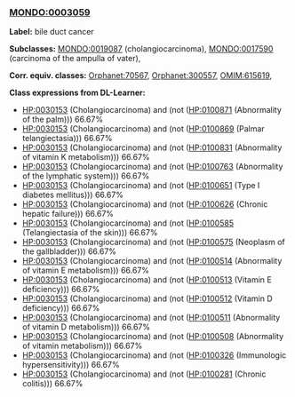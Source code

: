 
### [MONDO:0003059](http://purl.obolibrary.org/obo/MONDO_0003059)
**Label:** bile duct cancer

**Subclasses:** [MONDO:0019087](http://purl.obolibrary.org/obo/MONDO_0019087) (cholangiocarcinoma), [MONDO:0017590](http://purl.obolibrary.org/obo/MONDO_0017590) (carcinoma of the ampulla of vater), 

**Corr. equiv. classes:** [Orphanet:70567](http://www.orpha.net/ORDO/Orphanet_70567), [Orphanet:300557](http://www.orpha.net/ORDO/Orphanet_300557), [OMIM:615619](http://purl.obolibrary.org/obo/OMIM_615619), 

**Class expressions from DL-Learner:**

- [HP:0030153](http://purl.obolibrary.org/obo/HP_0030153) (Cholangiocarcinoma) and (not ([HP:0100871](http://purl.obolibrary.org/obo/HP_0100871) (Abnormality of the palm))) 66.67%
- [HP:0030153](http://purl.obolibrary.org/obo/HP_0030153) (Cholangiocarcinoma) and (not ([HP:0100869](http://purl.obolibrary.org/obo/HP_0100869) (Palmar telangiectasia))) 66.67%
- [HP:0030153](http://purl.obolibrary.org/obo/HP_0030153) (Cholangiocarcinoma) and (not ([HP:0100831](http://purl.obolibrary.org/obo/HP_0100831) (Abnormality of vitamin K metabolism))) 66.67%
- [HP:0030153](http://purl.obolibrary.org/obo/HP_0030153) (Cholangiocarcinoma) and (not ([HP:0100763](http://purl.obolibrary.org/obo/HP_0100763) (Abnormality of the lymphatic system))) 66.67%
- [HP:0030153](http://purl.obolibrary.org/obo/HP_0030153) (Cholangiocarcinoma) and (not ([HP:0100651](http://purl.obolibrary.org/obo/HP_0100651) (Type I diabetes mellitus))) 66.67%
- [HP:0030153](http://purl.obolibrary.org/obo/HP_0030153) (Cholangiocarcinoma) and (not ([HP:0100626](http://purl.obolibrary.org/obo/HP_0100626) (Chronic hepatic failure))) 66.67%
- [HP:0030153](http://purl.obolibrary.org/obo/HP_0030153) (Cholangiocarcinoma) and (not ([HP:0100585](http://purl.obolibrary.org/obo/HP_0100585) (Telangiectasia of the skin))) 66.67%
- [HP:0030153](http://purl.obolibrary.org/obo/HP_0030153) (Cholangiocarcinoma) and (not ([HP:0100575](http://purl.obolibrary.org/obo/HP_0100575) (Neoplasm of the gallbladder))) 66.67%
- [HP:0030153](http://purl.obolibrary.org/obo/HP_0030153) (Cholangiocarcinoma) and (not ([HP:0100514](http://purl.obolibrary.org/obo/HP_0100514) (Abnormality of vitamin E metabolism))) 66.67%
- [HP:0030153](http://purl.obolibrary.org/obo/HP_0030153) (Cholangiocarcinoma) and (not ([HP:0100513](http://purl.obolibrary.org/obo/HP_0100513) (Vitamin E deficiency))) 66.67%
- [HP:0030153](http://purl.obolibrary.org/obo/HP_0030153) (Cholangiocarcinoma) and (not ([HP:0100512](http://purl.obolibrary.org/obo/HP_0100512) (Vitamin D deficiency))) 66.67%
- [HP:0030153](http://purl.obolibrary.org/obo/HP_0030153) (Cholangiocarcinoma) and (not ([HP:0100511](http://purl.obolibrary.org/obo/HP_0100511) (Abnormality of vitamin D metabolism))) 66.67%
- [HP:0030153](http://purl.obolibrary.org/obo/HP_0030153) (Cholangiocarcinoma) and (not ([HP:0100508](http://purl.obolibrary.org/obo/HP_0100508) (Abnormality of vitamin metabolism))) 66.67%
- [HP:0030153](http://purl.obolibrary.org/obo/HP_0030153) (Cholangiocarcinoma) and (not ([HP:0100326](http://purl.obolibrary.org/obo/HP_0100326) (Immunologic hypersensitivity))) 66.67%
- [HP:0030153](http://purl.obolibrary.org/obo/HP_0030153) (Cholangiocarcinoma) and (not ([HP:0100281](http://purl.obolibrary.org/obo/HP_0100281) (Chronic colitis))) 66.67%


